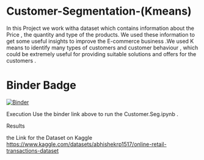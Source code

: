 # Customer-Segmentation-(Kmeans)
In this Project we work witha dataset which contains information about the Price , the quantity and type of the products. We used these information to get some useful insights to improve the E-commerce business .We used K means to identify many types of customers and customer behaviour , which could be extremely useful for providing suitable solutions and offers for the customers .

# Binder Badge
[![Binder](https://mybinder.org/badge_logo.svg)](https://mybinder.org/v2/gh/OmarAfify10/Customer-Segmentation-/HEAD)

Execution 
Use the binder link above to run the Customer.Seg.ipynb .

Results

the Link for the Dataset on Kaggle https://www.kaggle.com/datasets/abhishekrp1517/online-retail-transactions-dataset

